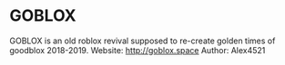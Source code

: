 # GOBLOX
GOBLOX is an old roblox revival supposed to re-create golden times of goodblox 2018-2019.
Website: http://goblox.space
Author: Alex4521
